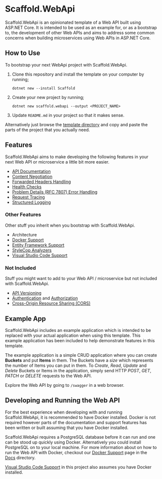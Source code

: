 # Scaffold.WebApi #

Scaffold.WebApi is an opinionated template of a Web API built using ASP.NET Core. It is intended to be used as an example for, or as a bootstrap to, the development of other Web APIs and aims to address some common concerns when building microservices using Web APIs in ASP.NET Core.

## How to Use ##

To bootstrap your next WebApi project with Scaffold.WebApi.

1. Clone this repository and install the template on your computer by running;

    `dotnet new --install Scaffold`

2. Create your new project by running;

    `dotnet new scaffold.webapi --output <PROJECT_NAME>`

3. Update `README.md` in your project so that it makes sense.

Alternatively just browse the [template directory](Scaffold) and copy and paste the parts of the project that you actually need.

## Features ##

Scaffold.WebApi aims to make developing the following features in your next Web API or microservice a little bit more easier.

- [API Documentation](Scaffold/Docs/APIDocumentation.md)
- [Content Negotiation](Scaffold/Docs/ContentNegotiation.md)
- [Forwarded Headers Handling](Scaffold/Docs/ForwardedHeadersHandling.md)
- [Health Checks](Scaffold/Docs/HealthChecks.md)
- [Problem Details (RFC 7807) Error Handling](Scaffold/Docs/ProblemDetails.md)
- [Request Tracing](Scaffold/Docs/RequestTracing.md)
- [Structured Logging](Scaffold/Docs/StructuredLogging.md)

### Other Features ###

Other stuff you inherit when you bootstrap with Scaffold.WebApi.

- Architecture
- [Docker Support](Scaffold/Docs/Docker.md)
- [Entity Framework Support](Scaffold/Docs/EntityFramework.md)
- [StyleCop Analyzers](Scaffold/Docs/StyleCopAnalyzers.md)
- [Visual Studio Code Support](Scaffold/Docs/VisualStudioCode.md)

### Not Included ###

Stuff you might want to add to your Web API / microservice but not included with Scaffold.WebApi.

- [API Versioning](https://github.com/Microsoft/aspnet-api-versioning)
- [Authentication](https://docs.microsoft.com/aspnet/core/security/authentication) and [Authorization](https://docs.microsoft.com/aspnet/core/security/authorization)
- [Cross-Origin Resource Sharing (CORS)](https://docs.microsoft.com/aspnet/core/security/cors)

## Example App ##

Scaffold.WebApi includes an example application which is intended to be replaced with your actual application when using this template. This example application has been included to help demonstrate features in this template.

The example application is a simple CRUD application where you can create **Buckets** and put **Items** in them. The Buckets have a *size* which represents the number of Items you can put in them. To *Create*, *Read*, *Update* and *Delete* Buckets or Items in the application, simply send HTTP *POST*, *GET*, *PATCH* or *DELETE* requests to the Web API.

Explore the Web API by going to `/swagger` in a web browser.

## Developing and Running the Web API ##

For the best experience when developing with and running Scaffold.WebApi, it is recommended to have Docker installed. Docker is not required however parts of the documentation and support features has been written or built assuming that you have Docker installed.

Scaffold.WebApi requires a PostgreSQL database before it can run and one can be stood up quickly using Docker. Alternatively you could install PostgreSQL on to your local machine. For more information about on how to run the Web API with Docker, checkout our [Docker Support](Scaffold/Docs/Docker.md) page in the [Docs](Scaffold/Docs) directory.

[Visual Studio Code Support](Scaffold/Docs/VisualStudioCode.md) in this project also assumes you have Docker installed.
